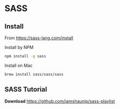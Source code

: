 # SASS

## Install

From https://sass-lang.com/install

Install by NPM

```bash
npm install -g sass
```



Install on Mac

```bash
brew install sass/sass/sass
```



## SASS Tutorial

**Download** https://github.com/iamshaunjp/sass-playlist



